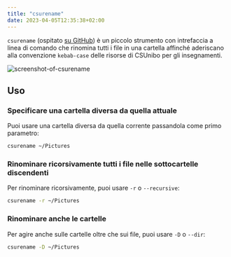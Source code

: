 ```yaml
---
title: "csurename"
date: 2023-04-05T12:35:38+02:00
---
```


`csurename` (ospitato [su GitHub](https://github.com/csunibo/csurename)) è un
piccolo strumento con
intrefaccia a linea di comando che rinomina tutti i file in una cartella
affinché aderiscano alla convenzione `kebab-case` delle risorse di CSUnibo per
gli insegnamenti.

![screenshot-of-csurename](https://user-images.githubusercontent.com/34945306/90803472-c85b3f00-e2e6-11ea-8552-9e14ac306522.png)

## Uso

### Specificare una cartella diversa da quella attuale

Puoi usare una cartella diversa da quella corrente passandola come primo
parametro:

```bash
csurename ~/Pictures
```

### Rinominare ricorsivamente tutti i file nelle sottocartelle discendenti

Per rinominare ricorsivamente, puoi usare `-r` o `--recursive`:

```bash
csurename -r ~/Pictures
```

### Rinominare anche le cartelle

Per agire anche sulle cartelle oltre che sui file, puoi usare `-D` o `--dir`:

```bash
csurename -D ~/Pictures
```
